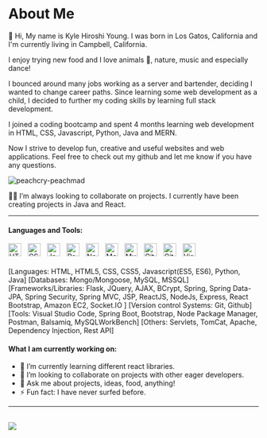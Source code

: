 # About Me


👋 Hi, My name is Kyle Hiroshi Young. I was born in Los Gatos, California and I'm currently living in Campbell, California.

I enjoy trying new food and I love animals 🐶, nature, music and especially dance!

I bounced around many jobs working as a server and bartender, deciding I wanted to change career paths. Since learning some web development as a child, I decided to further my coding skills by learning full stack development.

I joined a coding bootcamp and spent 4 months learning web development in HTML, CSS, Javascript, Python, Java and MERN.

Now I strive to develop fun, creative and useful websites and web applications. Feel free to check out my github and let me know if you have any questions.


![peachcry-peachmad](https://user-images.githubusercontent.com/93508000/156873502-007469b2-fa0c-4956-97bd-4692713e21fb.gif)



👫🏻 I’m always looking to collaborate on projects. I currently have been creating projects in Java and React.

<hr>
</hr>

#### Languages and Tools:


<img align="left" alt="HTML5" width="26px" src="https://cdn.jsdelivr.net/gh/devicons/devicon/icons/html5/html5-original.svg" style="padding-right:10px;"/>
<img align="left" alt="CSS3" width="26px" src="https://cdn.jsdelivr.net/gh/devicons/devicon/icons/css3/css3-original.svg" style="padding-right:10px;" />
<img align="left" alt="JavaScript" width="26px" src="https://cdn.jsdelivr.net/gh/devicons/devicon/icons/javascript/javascript-original.svg" style="padding-right:10px;" />
<img align="left" alt="React" width="26px" src="https://cdn.jsdelivr.net/gh/devicons/devicon/icons/react/react-original.svg" style="padding-right:10px;" />
<img align="left" alt="Node.js" width="26px" src="https://cdn.jsdelivr.net/gh/devicons/devicon/icons/nodejs/nodejs-original.svg" style="padding-right:10px;" />
<img align="left" alt="MongoDB" width="26px" src="https://cdn.jsdelivr.net/gh/devicons/devicon/icons/mongodb/mongodb-original.svg" style="padding-right:10px;" />
<img align="left" alt="MySQL" width="26px" src="https://cdn.jsdelivr.net/gh/devicons/devicon/icons/mysql/mysql-original.svg" style="padding-right:10px;" />
<img align="left" alt="Git" width="26px" src="https://cdn.jsdelivr.net/gh/devicons/devicon/icons/git/git-original.svg" style="padding-right:10px;" />
<img align="left" alt="GitHub" width="26px" src="https://user-images.githubusercontent.com/3369400/139448065-39a229ba-4b06-434b-bc67-616e2ed80c8f.png" style="padding-right:10px;" />
<img align="left" alt="Visual Studio Code" width="26px" src="https://cdn.jsdelivr.net/gh/devicons/devicon/icons/vscode/vscode-original.svg" style="padding-right:10px;" />

<br/>
<br/>

[Languages: HTML, HTML5, CSS, CSS5, Javascript(ES5, ES6), Python, Java] [Databases: Mongo/Mongoose,  MySQL, MSSQL] [Frameworks/Libraries: Flask, JQuery, AJAX, BCrypt, Spring, Spring Data-JPA, Spring Security, Spring MVC, JSP, ReactJS, NodeJs, Express, React Bootstrap, Amazon EC2, Socket.IO ] [Version control Systems: Git, Github] [Tools: Visual Studio Code, Spring Boot, Bootstrap, Node Package Manager, Postman, Balsamiq, MySQLWorkBench] [Others: Servlets, TomCat, Apache, Dependency Injection, Rest API]



#### What I am currently working on:

- 🌱 I’m currently learning different react libraries.
- 👯 I’m looking to collaborate on projects with other eager developers.
- 💬 Ask me about projects, ideas, food, anything!
- ⚡ Fun fact: I have never surfed before.


<hr>
</hr>
<br/>
<a href="https://github.com/HirotheChamp/github-readme-stats">
  <img align="center" src="https://github-readme-stats.vercel.app/api?username=HirotheChamp&theme=cobalt&show_icons=true" />
</a>
<!-- <a href="https://github.com/HirotheChamp/convoychat">
  <img align="center" src="https://github-readme-stats.vercel.app/api/top-langs/?username=HirotheChamp&layout=compact" />
</a> -->

<!-- dark                       | light
:-------------------------:|:-------------------------:
 ![GitHub Stats](https://github-readme-stats.vercel.app/api?username=HirotheChamp&theme=cobalt)  | [![Top Langs](https://github-readme-stats.vercel.app/api/top-langs/?username=HirotheChamp&layout=compact)](https://github.com/HirotheChamp/github-readme-stats)  

 -->



[linkedin]: https://www.linkedin.com/in/kyle-young-173024106/
